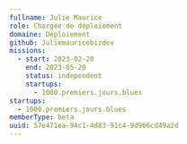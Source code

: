 ```yaml
---
fullname: Julie Maurice
role: Chargée de déploiement
domaine: Déploiement
github: Juliemauricebizdev
missions:
  - start: 2023-02-20
    end: 2023-05-20
    status: independent
    startups:
      - 1000.premiers.jours.blues
startups:
  - 1000.premiers.jours.blues
memberType: beta
uuid: 57e471ea-94c1-4d83-91c4-9d966cd49a2d
---
```

